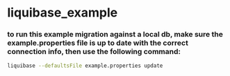 # liquibase_example

### to run this example migration against a local db, make sure the example.properties file is up to date with the correct connection info, then use the following command:

```bash
liquibase --defaultsFile example.properties update
```
